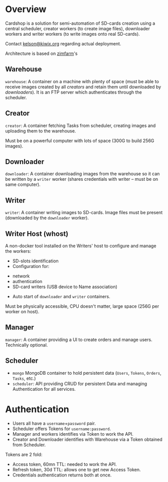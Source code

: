# Overview

Cardshop is a solution for semi-automation of SD-cards creation using a central scheduler, creator workers (to create image files), downloader workers and writer workers (to write images onto real SD-cards).

Contact kelson@kiwix.org regarding actual deployment.

Architecture is based on [zimfarm](https://github.com/openzim/zimfarm)'s

## Warehouse

`warehouse`: A container on a machine with plenty of space (must be able to receive images created by all _creators_ and retain them until downloaded by _downloaders_). It is an FTP server which authenticates through the scheduler.

## Creator

`creator`: A container fetching Tasks from scheduler, creating images and uploading them to the warehouse.

Must be on a powerful computer with lots of space (300G to build 256G images).

## Downloader

`downloader`: A container downloading images from the warehouse so it can be written by a `writer` worker (shares credentials with writer – must be on same computer).

## Writer

`writer`: A container writing images to SD-cards. Image files must be present (downloaded by the `downloader` worker).

## Writer Host (whost)

A non-docker tool installed on the Writers' host to configure and manage the workers:

* SD-slots identification
* Configuration for:
 - network
 - authentication
 - SD-card writers (USB device to Name association)
* Auto start of `downloader` and `writer` containers.

Must be physically accessible, CPU doesn't matter, large space (256G per worker on host).

## Manager

`manager`: A container providing a UI to create orders and manage users. Technically optional.

## Scheduler

* `mongo` MongoDB container to hold persistent data (`Users`, `Tokens`, `Orders`, `Tasks`, etc.)
* `scheduler`: API providing CRUD for persistent Data and managing Authentication for all services.


# Authentication

* Users all have a `username`+`password` pair.
* Scheduler offers Tokens for `username:password`.
* Manager and workers identifies via Token to work the API.
* Creator and Downloader identifies with Warehouse via a Token obtained from Scheduler.

Tokens are 2 fold:

* Access token, 60mn TTL: needed to work the API.
* Refresh token, 30d TTL: allows one to get new Access Token.
* Credentials authentication returns both at once.
